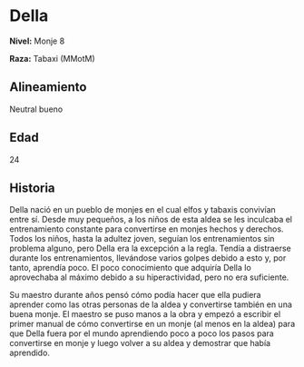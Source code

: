 # Della

**Nivel:** Monje 8

**Raza:** Tabaxi (MMotM)

## Alineamiento
Neutral bueno

## Edad
24

## Historia
Della nació en un pueblo de monjes en el cual elfos y tabaxis convivían entre sí. Desde muy pequeños, a los niños de esta aldea se les inculcaba el entrenamiento constante para convertirse en monjes hechos y derechos. Todos los niños, hasta la adultez joven, seguían los entrenamientos sin problema alguno, pero Della era la excepción a la regla. Tendía a distraerse durante los entrenamientos, llevándose varios golpes debido a esto y, por tanto, aprendía poco. El poco conocimiento que adquiría Della lo aprovechaba al máximo debido a su hiperactividad, pero no era suficiente.

Su maestro durante años pensó cómo podía hacer que ella pudiera aprender como las otras personas de la aldea y convertirse también en una buena monje. El maestro se puso manos a la obra y empezó a escribir el primer manual de cómo convertirse en un monje (al menos en la aldea) para que Della fuera por el mundo aprendiendo poco a poco los pasos para convertirse en monje y luego volver a su aldea y demostrar que había aprendido.

